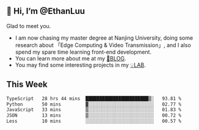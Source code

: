## 👋 Hi, I’m @EthanLuu

Glad to meet you.

- I am now chasing my master degree at Nanjing University, doing some research about 「Edge Computing & Video Transmission」, and I also spend my spare time learning front-end development.
- You can learn more about me at my [📝BLOG](https://blog.ethanloo.cn).
- You may find some interesting projects in my [💡LAB](https://lab.ethanloo.cn).

## This Week
<!--START_SECTION:waka-->

```txt
TypeScript   28 hrs 44 mins  ███████████████████████▒░   93.81 %
Python       50 mins         ▓░░░░░░░░░░░░░░░░░░░░░░░░   02.77 %
JavaScript   33 mins         ▒░░░░░░░░░░░░░░░░░░░░░░░░   01.83 %
JSON         13 mins         ▒░░░░░░░░░░░░░░░░░░░░░░░░   00.72 %
Less         10 mins         ░░░░░░░░░░░░░░░░░░░░░░░░░   00.57 %
```

<!--END_SECTION:waka-->
